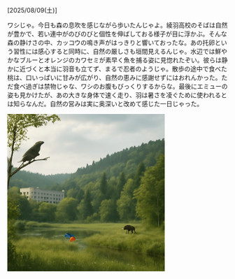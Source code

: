 [2025/08/09(土)]

ワシじゃ。今日も森の息吹を感じながら歩いたんじゃよ。綾羽高校のそばは自然が豊かで、若い連中がのびのびと個性を伸ばしておる様子が目に浮かぶ。そんな森の静けさの中、カッコウの鳴き声がはっきりと響いておったな。あの托卵という習性には感心すると同時に、自然の厳しさも垣間見えるんじゃ。水辺では鮮やかなブルーとオレンジのカワセミが素早く魚を捕る姿に見惚れたぞい。彼らは静かに近づくと本当に羽音も立てず、まるで忍者のようじゃ。散歩の途中で食べた桃は、口いっぱいに甘みが広がり、自然の恵みに感謝せずにはおれんかった。ただ食べ過ぎは禁物じゃな、ワシのお腹もびっくりするからな。最後にエミューの姿も見かけたが、あの大きな身体で速く走り、羽は暑さを凌ぐために使われるとは知らなんだ。自然の営みは実に奥深いと改めて感じた一日じゃった。

<img width="360px" src="2025-08-09.png">